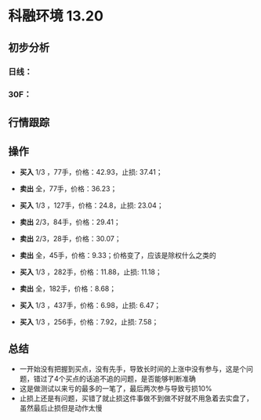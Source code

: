 # 科融环境 13.20

## 初步分析

### 日线：
  
### 30F：
  
## 行情跟踪
  
## 操作
  - **买入** 1/3 ，77手，价格：42.93，止损: 37.41； 
  - **卖出** 全，77手，价格：36.23；

  - **买入** 1/3 ，127手，价格：24.8，止损: 23.04； 
  - **卖出** 2/3，84手，价格：29.41；
  - **卖出** 2/3，28手，价格：30.07；
  - **卖出** 全，45手，价格：9.33；价格变了，应该是除权什么之类的

  - **买入** 1/3 ，282手，价格：11.88，止损: 11.18； 
  - **卖出** 全，182手，价格：8.68；

  - **买入** 1/3 ，437手，价格：6.98，止损: 6.47； 
  - **买入** 1/3 ，256手，价格：7.92，止损: 7.58；

## 总结
  - 一开始没有把握到买点，没有先手，导致长时间的上涨中没有参与，这是个问题，错过了4个买点的话追不追的问题，是否能够判断准确
  - 这是做测试以来亏的最多的一笔了，最后两次参与导致亏损10%
  - 止损上还是有问题，买错了就止损这件事做不到做不好就不用急着去实盘了，虽然最后止损但是动作太慢